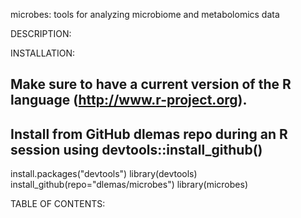 microbes: tools for analyzing microbiome and metabolomics data

DESCRIPTION:

INSTALLATION: 

## Make sure to have a current version of the R language (http://www.r-project.org). 
## Install from GitHub dlemas repo during an R session using devtools::install_github()
install.packages("devtools")
library(devtools)
install_github(repo="dlemas/microbes")
library(microbes)

TABLE OF CONTENTS:

